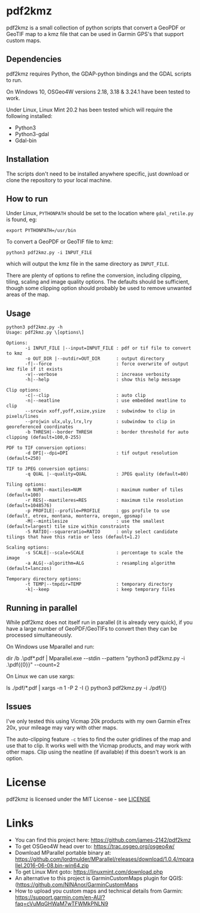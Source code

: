 # pdf2kmz
pdf2kmz is a small collection of python scripts that convert a GeoPDF or GeoTIF map to a kmz file that can be used in Garmin GPS's that support custom maps.

## Dependencies

pdf2kmz requires Python, the GDAP-python bindings and the GDAL scripts to run.

On Windows 10, OSGeo4W versions 2.18, 3.18 & 3.24.1 have been tested to work.

Under Linux, Linux Mint 20.2 has been tested which will require the following installed:
- Python3
- Python3-gdal
- Gdal-bin

## Installation

The scripts don't need to be installed anywhere specific, just download or clone the repository to your local machine.

## How to run

Under Linux, `PYTHONPATH` should be set to the location where `gdal_retile.py` is found, eg:

`export PYTHONPATH=/usr/bin`

To convert a GeoPDF or GeoTIF file to kmz:

`python3 pdf2kmz.py -i INPUT_FILE`

which will output the kmz file in the same directory as `INPUT_FILE`.

There are plenty of options to refine the conversion, including clipping, tiling, scaling and image quality options.  The defaults should be sufficient, though some clipping option should probably be used to remove unwanted areas of the map.

## Usage

```
python3 pdf2kmz.py -h
Usage: pdf2kmz.py \[options\]

Options:
       -i INPUT_FILE |--input=INPUT_FILE : pdf or tif file to convert to kmz
       -o OUT_DIR |--outdir=OUT_DIR      : output directory
       -f|--force                        : force overwrite of output kmz file if it exists
       -v|--verbose                      : increase verbosity
       -h|--help                         : show this help message

Clip options:
       -c|--clip                         : auto clip
       -n|--neatline                     : use embedded neatline to clip
       --srcwin xoff,yoff,xsize,ysize    : subwindow to clip in pixels/lines
       --projwin ulx,uly,lrx,lry         : subwindow to clip in georeferenced coordinates
       -b THRESH|--border THRESH         : border threshold for auto clipping (default=100,0-255)

PDF to TIF conversion options:
       -d DPI|--dpi=DPI                  : tif output resolution (default=250)

TIF to JPEG conversion options:
       -q QUAL |--quality=QUAL           : JPEG quality (default=80)

Tiling options:
       -m NUM|--maxtiles=NUM             : maximum number of tiles (default=100)
       -r RES|--maxtileres=RES           : maximum tile resolution (default=1048576)
       -p PROFILE|--profile=PROFILE      : gps profile to use (default, etrex, montana, monterra, oregon, gpsmap)
       -M|--mintilesize                  : use the smallest (default=largest) tile size within constraints
       -S RATIO|--squareratio=RATIO      : only select candidate tilings that have this ratio or less (default=1.2)

Scaling options:
       -s SCALE|--scale=SCALE            : percentage to scale the image
       -a ALG|--algorithm=ALG            : resampling algorithm (default=lanczos)

Temporary directory options:
       -t TEMP|--tmpdir=TEMP             : temporary directory
       -k|--keep                         : keep temporary files
```

## Running in parallel

While pdf2kmz does not itself run in parallel (it is already very quick), if you have a large number of GeoPDF/GeoTIFs to convert then they can be processed simultaneously.

On Windows use Mparallel and run:

dir /b .\pdf\*.pdf | Mparallel.exe --stdin --pattern "python3 pdf2kmz.py -i .\pdf\{{0}}" --count=2

On Linux we can use xargs:

ls ./pdf/*.pdf | xargs -n 1 -P 2 -I {} python3 pdf2kmz.py -i ./pdf/{}

## Issues

I've only tested this using Vicmap 20k products with my own Garmin eTrex 20x, your mileage may vary with other maps.

The auto-clipping feature `-c` tries to find the outer gridlines of the map and use that to clip.  It works well with the Vicmap products, and may work with other maps.  Clip using the neatline (if available) if this doesn't work is an option.

# License

pdf2kmz is licensed under the MIT License - see [LICENSE](LICENSE)

# Links

* You can find this project here: https://github.com/james-2142/pdf2kmz
* To get OSGeo4W head over to: https://trac.osgeo.org/osgeo4w/
* Download MParallel portable binary at: https://github.com/lordmulder/MParallel/releases/download/1.0.4/mparallel.2016-06-08.bin-win64.zip
* To get Linux Mint goto: https://linuxmint.com/download.php
* An alternative to this project is GarminCustomMaps plugin for QGIS:(https://github.com/NINAnor/GarminCustomMaps
* How to upload you custom maps and technical details from Garmin: https://support.garmin.com/en-AU/?faq=cVuMqGHWaM7wTFWMkPNLN9

